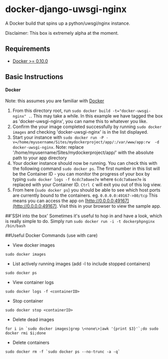 docker-django-uwsgi-nginx
=========================

A Docker build that spins up a python/uwsgi/nginx instance.

Disclaimer: This box is extremely alpha at the moment.

## Requirements
- [Docker >= 0.10.0](https://www.docker.io/)


## Basic Instructions

#### Docker

Note: this assumes you are familiar with [Docker](https://www.docker.io/)

1. From this directory root, run `sudo docker build -t="docker-uwsgi-nginx" .`. This may take a while. In this example we have tagged the box as 'docker-uwsgi-nginx', you can name this to whatever you like.
2. Confirm the your image completed successfully by running `sudo docker images` and checking 'docker-uwsgi-nginx' is in the list displayed.
3. Start your instance with `sudo docker run -P -v=/home/myusername/Sites/mydockerproject/app/:/var/www/app:rw  -d docker-uwsgi-nginx`. Note: replace '/home/myusername/Sites/mydockerproject/app/' with the absolute path to your app directory
4. Your docker instance should now be running. You can check this with the following command `sudo docker ps`. The first number in this list will be the Container ID - you can monitor the progress of your box by typing `sudo docker logs -f 6cdc7a0aee7e` where `6cdc7a0aee7e` is replaced with your Container ID. `Ctrl C` will exit you out of this log view.
5. From here (`sudo docker ps`) you should be able to see which host ports are currently bound to the containers. eg. `0.0.0.0:49167->80/tcp` This means you can access the app on [http://0.0.0.0:49167](http://0.0.0.0:49167). Visit this in your browser to view the sample app.


##'SSH into the box'
Sometimes it's useful to hop in and have a look, which is really simple to do. Simply run `sudo docker run -i -t dockerphpnginx /bin/bash`


##Useful Docker Commands (use with care)

- View docker images
```
sudo docker images
```
- List actively running images (add -l to include stopped containers)
```
sudo docker ps
```
- View container logs
```
sudo docker logs -f <containerID>
```
- Stop container
```
sudo docker stop <containerID>
```
- Delete dead images 
```
for i in `sudo docker images|grep \<none\>|awk '{print $3}'`;do sudo docker rmi $i;done
```
- Delete containers 
```
sudo docker rm -f `sudo docker ps --no-trunc -a -q`
```
